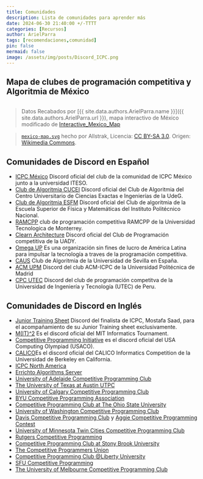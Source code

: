 ```yaml
---
title: Comunidades
description: Lista de comunidades para aprender más
date: 2024-06-30 21:40:00 +/-TTTT
categories: [Recursos]
author: ArielParra 
tags: [recomendaciones,comunidad]
pin: false
mermaid: false
image: /assets/img/posts/Discord_ICPC.png
---
```



## Mapa de clubes de programación competitiva y Algoritmia de México
<div id="map-container">
   <div id="tooltip"></div>
   <object type="image/svg+xml" data="/assets/img/posts/Comunidades/mexico-map.svg" id="mexico-map"></object>
</div>

<div id="info-box" class="hidden"></div>

> Datos Recabados por [{{ site.data.authors.ArielParra.name }}]({{ site.data.authors.ArielParra.url }}), mapa interactivo de México modificado de [Interactive_Mexico_Map](https://github.com/ArielParra/Interactive_Mexico_Map)

>  [`mexico-map.svg`](/assets/img/posts/Comunidades/mexico-map.svg) hecho por Allstrak, Licencia: [CC BY-SA 3.0](https://creativecommons.org/licenses/by-sa/3.0/). Origen: [Wikimedia Commons](https://upload.wikimedia.org/wikipedia/commons/2/23/Mexico_Map.svg). 


## Comunidades de Discord en Español

- [ICPC México](https://discord.gg/icpcmx)  Discord oficial del club de la comunidad de ICPC México junto a la universidad ITESO. 
- [Club de Algoritmia CUCEI](https://discord.com/invite/VmKrSgK5mQ) Discord oficial del Club de Algoritmia del Centro Universitario de Ciencias Exactas e Ingenierías de la UdeG.
- [Club de Algoritmia ESFM](https://discord.gg/R7urzSYyVW) Discord oficial del Club de algoritmia de la Escuela Superior de Física y Matemáticas del Instituto Politécnico Nacional.
- [RAMCPP](https://discord.gg/dhxmX6eVws) club de programación competitiva RAMCPP de la Universidad Tecnologica de Monterrey.
- [Clearn Architecture](https://discord.com/invite/rxVhJMKPQD) Discord oficial del Club de Programación competitiva de la UADY.
- [Omega UP](https://discord.com/invite/K3JFd9d3wk) Es una organización sin fines de lucro de América Latina para impulsar la tecnología a traves de la programación competitiva.
- [CAUS](https://discord.com/invite/gEbbJrzEYZ) Club de Algoritmia de la Universidad de Sevilla en España.
- [ACM UPM](https://discord.com/invite/UvUyYWW) Discord del club ACM-ICPC de la Universidad Politécnica de Madrid
- [CPC UTEC](https://discord.com/invite/AKbMzpWgRs) Discord del club de programación competitva de la Universidad de Ingeniería y Tecnología (UTEC) de Peru.

## Comunidades de Discord en Inglés

- [Junior Training Sheet](https://discord.gg/BPXwwcBVZJ) Discord del finalista de ICPC, Mostafa Saad, para el acompañamiento de su Junior Training sheet exclusivamente.
- [M(IT)^2](https://discord.com/invite/huwxnwTZ8X) Es el discord oficial del MIT Informatics Tournament.
- [Competitive Programming Initiative](https://discord.com/invite/VCxUzdYhzN) es el discord oficial del USA Computing Olympiad (USACO).
- [CALICO](https://calico.cs.berkeley.edu/discord)Es el discord oficial del CALICO Informatics Competition de la Universidad de Berkeley en California.
- [ICPC North America](https://t.co/QLSRWC9P83)
- [Errichto Algorithms Server](https://discord.gg/YWb3Bmg)
- [University of Adelaide Competitive Programming Club](https://discord.gg/9yBJs68Sj4)
- [The University of Texas at Austin UTPC](https://discord.com/invite/hjQAveZ)
- [University of Calgary Competitive Programming Club](https://discord.gg/kRUusMDyVp)
- [BYU Competitive Programming Association](https://discord.gg/zB3wvFKMhx)
- [Competitive Programming Club at The Ohio State University](https://www.go.osu.edu/cpcdiscord)
- [University of Washington Competitive Programming Club](https://discord.gg/uPBgaKWDJf)
- [Davis Competitive Programming Club](https://discord.gg/JCRXygT2CW) y [Aggie Competitive Programming Contest](https://discord.com/invite/fWx7Pd6XTe)
- [University of Minnesota Twin Cities Competitive Programming Club](https://discord.gg/6Cyr7K9Sfk)
- [Rutgers Competitive Programming](https://discord.gg/44YRA5P)
- [Competitive Programming Club at Stony Brook University](https://discord.gg/v7u5PnGkkR)
- [The Competitive Programmers Union](https://discord.gg/dmzgQ5r)
- [Competitive Programming Club @Liberty University](https://discord.gg/dneShg4YYv)
- [SFU Competitive Programming](https://discord.gg/wfch4Mk33Y)
- [The University of Melbourne Competitive Programming Club](https://discord.gg/R68WZcgSVp)

<style>
   #map-container {
      position: relative;
      background-color: var(--main-bg) !important;
      color-scheme: light;
      max-width: 100%;
      width: fit-content;
      margin: 0 auto;
      overflow: hidden;
   }

   #map-container object {
      width: 100%;
      height: auto;
      display: block;
   }

   #info-box {
      position: relative;
      /* Change from absolute to relative */
      margin: 0 auto;
      margin-top: 10px;
      /* Add spacing between the map and the info-box */
      background-color: var(--sidebar-bg);
      color: var(--text-color) !important;
      padding: 10px;
      border-radius: 5px;
      box-shadow: 0 2px 5px var(--sidebar-hover-bg);
      display: none;
   }

   #info-box.hidden {
      display: none;
   }

   #info-box:not(.hidden) {
      display: block;
   }

   #tooltip {
      position: fixed;
      background-color: rgba(0, 0, 0, 0.5);
      color: #eceff4;
      padding: 5px;
      border-radius: 3px;
      font-size: 16px;
      pointer-events: none;
      /* Prevent interfering mouse events */
      display: none;
   }
</style>

<script>
   document.addEventListener("DOMContentLoaded", () => {
      const map = document.getElementById("mexico-map");
      const infoBox = document.getElementById("info-box");
      const tooltip = document.getElementById("tooltip");
      const tooltipXoffset = 20; // Offset for tooltip position
      const tooltipYoffset = -40;
      // JSON
      const stateData = {
            "path7339": {
               name: "Aguascalientes", clubs: [
                  {
                        club: "Γα=Ω5 (CPC-GALLOS)",
                        estatus: "activo",
                        universidad: "Universidad Autónoma de Aguascalientes",
                        redes: [
                           {
                              pagina: "https://cpc-gallos.github.io/",
                              facebook: "https://www.facebook.com/people/CPC-Gallos/61563419165843/",
                              instagram: "https://www.instagram.com/cpc_gallos",
                              linkedin: "https://www.linkedin.com/company/cpc-gallos"
                           }
                        ],
                        recursos: [
                           {
                              presentaciones: "https://cpc-gallos.github.io/blog/Presentaciones/",
                              github: "https://github.com/CPC-GALLOS",
                              youtube: "https://www.youtube.com/@CPC-GALLOS"
                           }
                        ],
                        contacto: [
                           {
                              email: "mailto:cpc.gallos@gmail.com"
                           }
                        ],
                        concurso: [
                           {
                              Concurso_ciencias_exactas_UAA: "https://cpc-gallos.github.io/blog/Concursos/#concurso-de-programaci%C3%B3n-del-congreso-de-ciencias-exactas-uaa",
                           }
                        ]
                  },
                  {
                        club: "Colmena-Competitiva",
                        estatus: "inactivo",
                        universidad: "Universidad Autónoma de Aguascalientes",
                        redes: [
                           {
                              facebook: "https://www.facebook.com/colmenaccademy/",
                              instagram: "https://www.instagram.com/colmena.oficial",
                              tiktok: "https://www.tiktok.com/@colmena.oficial"
                           }
                        ],
                        contacto: [
                           {
                              whatsapp: "https://api.whatsapp.com/send?phone=602814"
                           }
                        ],
                  },
                  {
                        club: "Red de Programación Competitiva UAA",
                        universidad: "Universidad Autónoma de Aguascalientes",
                        estatus: "inactivo",
                  }]
            },
            "path7285": {
               name: "Baja California", clubs: [
                  {
                        club: "FIAD-UABC Coderbloom",
                        universidad: "Universidad Autónoma de Baja California",
                        estatus: "activo",
                        redes: [
                           {
                              instagram: "https://www.instagram.com/fiad.uabc/"
                           }
                        ],
                        contacto: [
                           {
                              email: "mailto:hello@coderbloom.org"
                           }
                        ],
                        concurso: [
                           {
                              coderbloom: "https://coderbloom.org/concursos-de-programacion"
                           }
                        ],
                        training_camp: [
                           {
                              exploradoras_de_codigo: "https://exploradorasdecodigo.com/"
                           }
                        ]
                  },
                  {
                        club: "CTRL Coders Club",
                        universidad: "Universidad Autónoma de Baja California",
                        estatus: "activo",
                        redes: [
                           {
                              facebook: "https://www.facebook.com/ctrl.coders",
                              instagram: "https://www.instagram.com/ctrl.coders/"
                           }
                        ],
                        contacto: [
                           {
                              email: "mailto:ctrl.coders.club@gmail.com",
                              discord: "https://discord.com/invite/RtCRDM7y9G"
                           }
                        ]
                  }]
            },
            "path7319": { name: "Baja California Sur", clubs: null },
            "path7383": { name: "Campeche", clubs: null },
            "path7315": {
               name: "Coahuila", clubs: [
                  {
                        club: "Club de Programación Competitiva ITLag",
                        universidad: "Instituto Tecnológico de la Laguna",
                        estatus: "activo",
                        redes: [
                           {
                              facebook: "https://www.facebook.com/ClubProgramacionCompetitivaITLag/",
                           }
                        ]
                  }]
            },
            "path7375": { name: "Colima", clubs: null },
            "path7397": { name: "Chiapas", clubs: null },
            "path7297": {
               name: "Chihuahua", clubs: [
                  {
                        club: "UACJ Algorithmic Club",
                        universidad: "Universidad Autónoma de Ciudad Juárez",
                        estatus: "activo",
                        redes: [
                           {
                              facebook: "https://www.facebook.com/p/UACJ-Algorithmic-Club-100071607840216/"
                           }
                        ],
                        contacto: [
                           {
                              email: "mailto:uacj.algorithmic.club@outlook.com"
                           }
                        ]
                  },
                  {
                        club: "Club De Programación FING",
                        universidad: "Universidad Autónoma de Chihuahua",
                        estatus: "activo",
                        redes: [
                           {
                              facebook: "https://www.facebook.com/clubprogramacionFING"
                           }
                        ],
                        contacto: [{
                           email: "mailto:clubprog@uach.mx",
                           whatsapp: "https://chat.whatsapp.com/CJPmbbUPbjC8fVe7wgpYhr"
                        }]
                  },
                  {
                        club: "Club de Programación Competitiva UACH",
                        universidad: "Universidad Autónoma de Chihuahua",
                        estatus: "inactivo",
                        recursos:
                           [{
                              github: "https://github.com/UACH-club-de-programacion"
                           }],
                        contacto: [{
                           email: "mailto:clubprog@uach.mx"
                        }]
                  }
               ]
            },
            "path7369": {
               name: "Ciudad de México", clubs: [
                  {
                        club: "Club de Algoritmos UAM Azcapotzalco",
                        universidad: "Universidad Autónoma Metropolitana Azcapotzalco",
                        estatus: "activo",
                        redes: [
                           {
                              facebook: "https://www.facebook.com/algoritmiauamazc"
                           }
                        ],
                        concurso: [{
                           Concurso_de_programacion_de_la_UAM_Luis_Erick_González_Moreno: "https://academicos.azc.uam.mx/franz/acm/"
                        }],
                  },
                  {
                        club: " Algoritmia ESFM",
                        universidad: "Instituto Politécnico Nacional",
                        estatus: "activo",
                        redes: [
                           {
                              facebook: "https://www.facebook.com/algoritmiaesfm"
                           }
                        ],
                        recursos: [{
                           github: "https://github.com/CPCESFM",
                           youtube: "https://www.youtube.com/@clubdealgoritmiaesfm3307"
                        }],
                        contacto: [
                           {
                              email: "mailto:cpcesfm@gmail.com",
                              discord: "https://discord.gg/R7urzSYyVW"
                           },
                        ],
                  },
                  {
                        club: "Club de Algoritmia ESCOM",
                        universidad: "Instituto Politécnico Nacional",
                        estatus: "activo",
                        redes: [
                           {
                              pagina: "https://escom-ipn.hosting.acm.org/blog/",
                              facebook: "https://www.facebook.com/algoritmiaescom/",
                              instagram: "https://www.instagram.com/algoritmiaescom/",
                              twitter_x: "https://x.com/algoritmiaESCOM"
                           }
                        ],
                        recursos: [{ youtube: "https://www.youtube.com/@algoritmiaESCOM" }],
                        contacto: [{
                           email: "mailto:edfrancom@ipn.mx",
                           telefono: "Phone:57296000 Ext. 52022"
                        }],
                        training_camp: [{
                           invierno_de_entrenamiento: "https://algoritmiaescom.eakdemy.com/invierno2025/",
                           verano_de_entrenamiento: "https://algoritmiaescom.eakdemy.com/"
                        }]
                  },
                  {
                        club: "CPC FI",
                        universidad: "Universidad Nacional Autónoma de México",
                        estatus: "activo",
                        redes: [
                           {
                              pagina: "www.cpcfi.unam.mx",
                              facebook: "https://www.facebook.com/profile.php?id=100078157784809",
                              instagram: "https://www.instagram.com/cpcfi.unam/"
                           }
                        ]
                  },
                  {
                        club: "Club de algoritmia UPIICSA",
                        universidad: "Instituto Politécnico Nacional",
                        estatus: "inactivo",
                        redes: [
                           {
                              facebook: "https://www.facebook.com/algoritmiaupiicsa"
                           }
                        ],
                  },
                  {
                        club: "Club de algoritmia UPIIZ-IPN",
                        universidad: "Instituto Politécnico Nacional",
                        estatus: "inactivo",
                        redes: [
                           {
                              pagina: "https://caupiiz.github.io/2701/",
                              instagram: "https://www.instagram.com/algoritmiaupiiz/",
                              twitter: "https://x.com/algoritmiaUPIIZ"
                           }
                        ],
                        recursos: [{ github: "https://github.com/caupiiz" }],
                        contacto: [{ grupo_facebook: "https://www.facebook.com/groups/clubalgoritmiaupiizipn" }],
                  },
                  {
                        club: "Programación Competitiva UNAM",
                        universidad: "Universidad Nacional Autónoma de México",
                        estatus: "inactivo",
                        redes: [
                           {
                              facebook: "https://www.facebook.com/pumasmasOG/",
                           }
                        ]
                  },
                  {
                        club: "PU++",
                        universidad: "Universidad Nacional Autónoma de México",
                        estatus: "inactivo",
                        redes: [
                           {
                              pagina: "https://sistemas.fciencias.unam.mx/~acm2014/",
                              facebook: "https://www.facebook.com/clubpumasmas"
                           }
                        ],
                        recursos: [{ google_drive: "https://drive.google.com/drive/folders/102ieishfTjxw0nq-Q0vs3E3AITbA5oYZ" }],
                        contacto: [{ email: "mailto:clubpumasmas@gmail.com", discord: "https://discord.com/invite/bAgCEr4" }],
                        concurso: [{ concurso_de_la_facultad_de_ciencias: "https://sistemas.fciencias.unam.mx/~acm2014/concursos.html" }]
                  }

               ]
            },
            "path7327": { name: "Durango", clubs: null },
            "path7361": {
               name: "Guanajuato", clubs: [
                  {
                        club: "CPCI",
                        universidad: "Instituto Tecnológico del Sur de Guanajuato",
                        estatus: "activo",
                        redes: [
                           {
                              facebook: "https://www.facebook.com/ClubProgramacionITSUR"
                           }
                        ],
                        concurso: [
                           {
                              Coding_Cup_ITSUR: "https://www.facebook.com/CodingCupITSUR"
                           }
                        ]

                  }
               ]
            },
            "path7393": { name: "Guerrero", clubs: null },
            "path7365": {
               name: "Hidalgo", clubs: [
                  {
                        club: "CPC ICBI",
                        universidad: "Universidad Autónoma del Estado de Hidalgo",
                        estatus: "activo",
                        redes: [
                           {
                              facebook: "https://www.facebook.com/ICBIUAEHOficial"
                           }
                        ],
                        contacto: [
                           {
                              whatsapp: "https://chat.whatsapp.com/DgptAaNmpwoCO6INsFIPR7"
                           }
                        ],
                        concurso: [{
                           XPOCET: "ceca.uaeh.edu.mx/xpocet/"
                        }],
                        training_camp: [
                           {
                              Campamento_de_Otoño: "https://www.facebook.com/ICBIUAEHOficial/photos/-el-club-de-programaci%C3%B3n-competitiva-te-invita-a-su-campamentolugar-sala-de-usos/1029207925675719/"
                           }
                        ]

                  },
                  {
                        club: "Algoritmia Avanzada Y Programación Competitiva (Algoritmia-Acatlan GUAPA)",
                        universidad: "Universidad Nacional Autónoma de México",
                        estatus: "activo",
                        redes: [
                           {
                              pagina: "https://club-de-algoritmia-acatlan-guapa.github.io/",
                              facebook: "https://www.facebook.com/programacioncompetitiva"
                           }
                        ],
                        recursos: [
                           {
                              github: "https://github.com/Club-de-Algoritmia-Acatlan-GUAPA/"
                           }
                        ],
                        contacto: [{
                           email: "mailto:programacion.competitiva@acatlan.unam.mx",
                           discord: "https://discord.gg/EJKBpR2"
                        }]
                  }
               ]
            },
            "path7371": {
               name: "Jalisco", clubs: [
                  {
                        club: "Comunidad ICPC Mexico at ITESO",
                        universidad: "Instituto Tecnológico y de Estudios Superiores de Occidente",
                        estatus: "activo",
                        redes: [
                           {
                              pagina: "https://eventos.iteso.mx/acm/",
                              facebook: "https://www.facebook.com/acmitesochapter"
                           }
                        ],
                        contacto: [{
                           email: "mailto:guillot@icpcmexico.org",
                           telefono: "phone: +52 33 3669 3434",
                           discord: "https://discord.gg/icpcmx"
                        }],
                        concurso: [{
                           ICPC_Gran_Premio_México: "https://eventos.iteso.mx/acm/1-primera-fase-granpremiomx/sobre-los-concursos-del-granpremiomx2025/"
                        }],
                        training_camp: [{ TCMX: "https://tcmx.icpcmexico.org/" }]
                  },
                  {
                        club: "CUCEI",
                        universidad: "Universidad de Guadalajara",
                        estatus: "activo",
                        redes: [
                           {
                              pagina: "https://algoritmia.club/",
                              facebook: "https://www.facebook.com/ClubAlgoritmiaCUCEI",
                              instagram: "https://www.instagram.com/club.algoritmia.cucei/?",
                           }
                        ],
                        recursos: [
                           {
                              youtube: "https://www.youtube.com/@clubalgoritmiacuceicac6204",
                              google_drive_2023:"https://drive.google.com/drive/folders/19O2Cykuk5HtxvbHT1Ixf1uOR8H3QdS0_",
                              google_drive_2024:"https://drive.google.com/drive/folders/1iV_VFbMpodIqZWTOoqZYBhbsbimjyFtg"
                           
                           }
                        ],
                        contacto: [
                           {
                              discord: "https://discord.com/invite/VmKrSgK5mQ",
                              grupo_facebook: "https://www.facebook.com/groups/625338907916400/",
                              whatsapp: "https://chat.whatsapp.com/E7JHbJeJgmML0A12pHrTfD"

                           }
                        ],
                        concurso: [
                           {
                              CUCEI_vjudge: "https://vjudge.net/group/cac2022b"
                           }
                        ]
                  },
                  {
                        club: "Club de algoritmia de CUValles",
                        universidad: "Universidad de Guadalajara: Centro Universitario de los Valles",
                        estatus: "activo",
                        redes: [{
                           instagram: "https://www.instagram.com/club.algoritmia.cuvalles/",
                           facebook: "https://www.facebook.com/p/Club-De-Algoritmia-CUValles-100057294324552"
                        }],
                        recursos: [{ github: "https://github.com/Club-Algoritmia-CUValles/" }]
                  }
               ]
            },
            "path7377": {
               name: "Estado de México", clubs: [{
                  club: "Club de Algoritmia ITESM CEM",
                  universidad: "Tecnológico de Monterrey Campus Estado de México",
                  estatus: "activo",
                  redes: [
                        {
                           notion: "https://sheer-cloudberry-f14.notion.site/Club-de-Algoritmia-ITESM-CEM-90276879e02441a8bead226e7e7b9afa",
                           instagram: "https://www.instagram.com/algoritmiacem/"
                        }
                  ],
                  recursos: [
                        {
                           youtube: "https://www.youtube.com/@clubdealgoritmiaitesmcem4829/videos",
                           google_colab: "https://colab.research.google.com/drive/1pn3HT0mUTx9d7QRAL4Pf_EtKeTzIHE_x?usp=sharing",
                           apuntes_notion: "https://beautiful-crater-9c5.notion.site/85a03e53d77a46f3b92ea6f1fe160959?v=18c7be1bd75f4d758960a42bb2b8447d",
                        }
                  ],
                  contacto: [{ contactos_notion: "https://sheer-cloudberry-f14.notion.site/e3e3d13bfee74ef8b999077624cebfa3?v=2074c565fca24775adad8ef1ec4603fb" }]

               }]
            },
            "path7387": {
               name: "Michoacán", clubs: [
                  {
                        club: "Club de Algoritmia Crocoders",
                        universidad: "Instituto Tecnológico de Lázaro Cárdenas",
                        estatus: "activo",
                        redes: [{ facebook: "https://www.facebook.com/ACMITLAC" }],
                        contacto: [{ email: "mailto:programacionmichoacan@gmail.com" }],
                        concurso: [{ Coding_Cup_Michoacán: "https://codingcupmichoacan.org/" }]

                  }
               ]
            },
            "path7379": { name: "Morelos", clubs: null },
            "path7355": { name: "Nayarit", clubs: null },
            "path7321": {
               name: "Nuevo León", clubs: [
                  {
                        club: "RAMcpp",
                        universidad: "Tecnológico de Monterrey Campus Monterrey",
                        estatus: "activo",
                        redes: [{
                           instagram: "https://www.instagram.com/ramcpp.mty",
                           facebook: "https://www.facebook.com/algoritmiaITESM"
                        }],
                        recursos: [{ youtube: "https://www.youtube.com/@ramcpp-mty" }],
                        contacto: [{ discord: "https://discord.gg/dhxmX6eVws", whatsapp: "https://chat.whatsapp.com/BFEf8MABPySFBYwL7BXLsD" }]
                  }
               ]
            },
            "path7395": {
               name: "Oaxaca", clubs: [{
                  club: "Club de programación ITOsaurios",
                  universidad: "Instituto Tecnológico de Oaxaca",
                  estatus: "activo",
                  redes: [
                        {
                           facebook: "https://www.facebook.com/profile.php?id=100090904074513"
                        }
                  ],
                  concurso: [{ ITO_enero: "https://www.facebook.com/photo/?fbid=563742009999263&set=a.390121390694660" }]
               }]
            },
            "path7385": {
               name: "Puebla", clubs: [
                  {
                        club: "Club de Algoritmia Puebla (CAP)",
                        universidad: "Tecnológico de Monterrey Campus Puebla",
                        estatus: "activo",
                        redes: [{ instagram: "https://www.instagram.com/cap_tecpuebla_official/" }],
                        concurso: [{ Code_Rush: "https://www.instagram.com/cap_tecpuebla_official/" }]
                  },
                  {
                        club: "Club de Algoritmia BUAP",
                        universidad: "Benemérita Universidad Autónoma de Puebla",
                        estatus: "activo",
                        redes: [{
                           facebook: "https://www.facebook.com/people/Club-de-Algoritmia-BUAP/61558223310114/",
                           instagram: "https://www.instagram.com/cabuap.ig/"
                        }]
                  }
               ]
            },
            "path7359": { name: "Querétaro", clubs: null },
            "path7381": { name: "Quintana Roo", clubs: null },
            "path7347": {
               name: "San Luis Potosí", clubs: [
                  {
                        club: "ICPC San Luis Potosí",
                        universidad: "Universidad Autónoma de San Luis Potosí",
                        estatus: "activo",
                        redes: [{ facebook: "https://www.facebook.com/icpcsanluis/" }],
                        recursos: [{ presentaciones: "https://icpcsanluis.github.io/curso/", youtube: "https://icpcsanluis.github.io/curso/" }],
                        contacto: [{ email: "mailto:icpcsanluis@gmail.com" }]
                  }
               ]
            },
            "path7325": {
               name: "Sinaloa", clubs: [
                  {
                        club: "Club de Algoritmos de Sinaloa",
                        universidad: "Tecnológico Nacional de México Campus Culiacán",
                        estatus: "activo",
                        redes: [{
                           pagina: "https://algoritmos.club/",
                           facebook: "https://www.facebook.com/algoritmos.club"
                        }],
                        contacto: [{ email: "mailto:admin@algoritmos.club" }],
                        concurso: [{ Coding_Cup_Sinaloa: "https://www.facebook.com/CodingCupSinaloa" }]

                  },
                  {
                        club: "Club de Programación Competitiva en la Facultad de Informática Culiacán",
                        universidad: "Universidad Autónoma de Sinaloa",
                        estatus: "inactivo",
                        redes: [{ pagina: "https://fic.uas.edu.mx/?page_id=44218" }],
                        contacto: [{ email: "mailto:club.programacion@info.uas.edu.mx" }]

                  }
               ]
            },
            "path7289": { name: "Sonora", clubs: null },
            "path7389": { name: "Tabasco", clubs: null },
            "path7329": {
               name: "Tamaulipas", clubs: [
                  {
                        club: "Coding-UP",
                        universidad: "Universidad Politécnica de Altamira",
                        estatus: "activo",
                        redes: [{ facebook: "https://www.facebook.com/acmupalt" }],
                        contacto: [{ discord: "https://discord.gg/5syVYcds" }],
                        concurso: [{ Hack_IT_UP: "#Hack_It_Up_es_un_concurso_privado" }]
                  }
               ]
            },
            "path7367": { name: "Tlaxcala", clubs: null },
            "path7391": {
               name: "Veracruz", clubs: [
                  {
                        club: "CEPC ITVer",
                        universidad: "Instituto Tecnológico de Veracruz",
                        estatus: "inactivo",
                        redes: [{ facebook: "https://www.facebook.com/CEPC.ITV" }],
                        contacto: [{ email: "mailto:cepc.itver@gmail.com" }]
                  }
               ]
            },
            "path7357": {
               name: "Yucatán", clubs: [{
                  club: "CPC UADY",
                  universidad: "Universidad Autónoma de Yucatán",
                  estatus: "activo",
                  redes: [{
                        pagina: "https://sites.google.com/view/cpcfmat-uady"
                  }],
                  recursos: [{ presentaciones: "https://sites.google.com/view/cpcfmat-uady/entrenamientos/iniciaci%C3%B3n" }],
                  contacto: [{ discord: "https://discord.com/invite/rxVhJMKPQD" }],
                  concurso: [{ Jujutsu_Koding: "https://sites.google.com/view/cpcfmat-uady/actividades/jujutsu-koding" }]
               }]
            },
            "path7349": {
               name: "Zacatecas", clubs: [
                  {
                        club: "Club PC UAZ",
                        universidad: "Universidad Autónoma de Zacatecas",
                        estatus: "activo",
                        redes: [{ pagina: "https://www.progcompetitivauaz.club/", facebook: "https://www.facebook.com/clubpcuaz" }],
                        contacto: [{ email: "mailto:rsolis@uaz.edu.mx" }]
                  }
               ]
            },
      };
      let selectedState = null;
      map.addEventListener("load", () => {
            const svgDoc = map.contentDocument;
            const svgRoot = map.contentDocument.documentElement;
            svgRoot.setAttribute("viewBox", "0 0 999.73236 679.94141");
            svgRoot.setAttribute("preserveAspectRatio", "xMidYMid meet");
            const tspans = svgDoc.querySelectorAll("tspan");
            tspans.forEach((tspan) => {
               tspan.style.display = "none"; // Hide all <tspan>, eg. state numbers
            });
            const hoverColor = "#5e81ac";
            const states = svgDoc.querySelectorAll("[id^='path']");
            states.forEach((state) => {
               const originalColor = "#b9b9b9";
               state.addEventListener("mouseover", (e) => {
                  if (state !== selectedState) {
                        state.style.fill = hoverColor;
                  }
                  // Show the tooltip near the cursor
                  const stateInfo = stateData[state.id];
                  if (stateInfo) {
                        tooltip.textContent = stateInfo.name;
                        tooltip.style.display = "block";
                  }
               });
               state.addEventListener("mousemove", (e) => {
                  const containerRect = document.getElementById("map-container").getBoundingClientRect();
                  // Calculate the position relative to the container
                  const relativeX = e.clientX + containerRect.left;
                  const relativeY = e.clientY + containerRect.top;
                  tooltip.style.left = `${relativeX + tooltipXoffset}px`;
                  tooltip.style.top = `${relativeY + tooltipYoffset}px`;
               });
               state.addEventListener("mouseout", () => {
                  if (state !== selectedState) {
                        state.style.fill = originalColor;
                  }
                  tooltip.style.display = "none";
                  if (selectedState) {
                        const selectedStateInfo = stateData[selectedState.id];
                        if (selectedStateInfo) {
                           let clubInfo = "";

                           if (selectedStateInfo.clubs && selectedStateInfo.clubs.length > 0) {
                              selectedStateInfo.clubs.forEach((club, index) => {
                                    let redesHTML = club.redes
                                       ? `<strong>Redes:</strong> ${club.redes.map(r =>
                                          Object.entries(r).map(([k, v]) =>
                                                `<a href="${v}" target="_blank">${k}</a>`).join(", ")
                                       ).join("<br>")}<br>`
                                       : "";

                                    let contactoHTML = club.contacto
                                       ? `<strong>Contacto:</strong> ${club.contacto.map(c =>
                                          Object.entries(c).map(([k, v]) =>
                                                `<a href="${v}" target="_blank">${k}</a>`).join(", ")
                                       ).join("<br>")}<br>`
                                       : "";

                                    let recursosHTML = club.recursos
                                       ? `<strong>Recursos:</strong> ${club.recursos.map(r =>
                                          Object.entries(r).map(([k, v]) =>
                                                `<a href="${v}" target="_blank">${k}</a>`).join(", ")
                                       ).join("<br>")}<br>`
                                       : "";

                                    let concursoHTML = club.concurso
                                       ? `<strong>Concurso:</strong> ${club.concurso.map(c =>
                                          Object.entries(c).map(([k, v]) =>
                                                `<a href="${v}" target="_blank">${k}</a>`).join(", ")
                                       ).join("<br>")}<br>`
                                       : "";

                                    let trainingHTML = club.training_camp
                                       ? `<strong>Training Camp:</strong> ${club.training_camp.map(t =>
                                          Object.entries(t).map(([k, v]) =>
                                                `<a href="${v}" target="_blank">${k}</a>`).join(", ")
                                       ).join("<br>")}<br>`
                                       : "";

                                    clubInfo += `
            <div style="margin-bottom: 1em; border: 1px solid #ddd; padding: 10px; border-radius: 8px;">
               <strong>Club ${index + 1}:</strong> ${club.club}<br>
               <strong>Estatus:</strong> <span style="color: ${club.estatus === 'activo' ? '#a3be8c' : '#bf616a'};">${club.estatus}</span><br>
               <strong>Universidad:</strong> ${club.universidad || 'N/D'}<br>
               ${redesHTML}
               ${contactoHTML}
               ${recursosHTML}
               ${concursoHTML}
               ${trainingHTML}
            </div>
      `;
                              });
                           } else {
                              clubInfo = `<em>Sin clubes conocidos</em>`;
                           }

                           infoBox.innerHTML = `
   <strong>Estado:</strong> ${selectedStateInfo.name}<br><br>
   ${clubInfo}
`;
                           infoBox.classList.add("clicked");
                        }
                  } else {
                        infoBox.classList.add("hidden");
                  }
               });
               state.addEventListener("click", () => {
                  if (selectedState) {
                        selectedState.style.fill = originalColor;
                  }
                  selectedState = state;
                  state.style.fill = hoverColor;
                  const stateInfo = stateData[state.id];
                  if (stateInfo) {
                        let clubInfo = "";

                        if (stateInfo.clubs && stateInfo.clubs.length > 0) {
                           stateInfo.clubs.forEach((club, index) => {
                              let redesHTML = club.redes
                                    ? `<strong>Redes:</strong> ${club.redes.map(r =>
                                       Object.entries(r).map(([k, v]) =>
                                          `<a href="${v}" target="_blank">${k}</a>`).join(", ")
                                    ).join("<br>")}<br>`
                                    : "";

                              let contactoHTML = club.contacto
                                    ? `<strong>Contacto:</strong> ${club.contacto.map(c =>
                                       Object.entries(c).map(([k, v]) =>
                                          `<a href="${v}" target="_blank">${k}</a>`).join(", ")
                                    ).join("<br>")}<br>`
                                    : "";

                              let recursosHTML = club.recursos
                                    ? `<strong>Recursos:</strong> ${club.recursos.map(r =>
                                       Object.entries(r).map(([k, v]) =>
                                          `<a href="${v}" target="_blank">${k}</a>`).join(", ")
                                    ).join("<br>")}<br>`
                                    : "";

                              let concursoHTML = club.concurso
                                    ? `<strong>Concurso:</strong> ${club.concurso.map(c =>
                                       Object.entries(c).map(([k, v]) =>
                                          `<a href="${v}" target="_blank">${k}</a>`).join(", ")
                                    ).join("<br>")}<br>`
                                    : "";

                              let trainingHTML = club.training_camp
                                    ? `<strong>Training Camp:</strong> ${club.training_camp.map(t =>
                                       Object.entries(t).map(([k, v]) =>
                                          `<a href="${v}" target="_blank">${k}</a>`).join(", ")
                                    ).join("<br>")}<br>`
                                    : "";

                              clubInfo += `
<div style="margin-bottom: 1em; border: 1px solid #ddd; padding: 10px; border-radius: 8px;">
<strong>Club ${index + 1}:</strong> ${club.club}<br>
<strong>Estatus:</strong> <span style="color: ${club.estatus === 'activo' ? '#a3be8c' : '#bf616a'};">${club.estatus}</span><br>
<strong>Universidad:</strong> ${club.universidad || 'N/D'}<br>
${redesHTML}
${contactoHTML}
${recursosHTML}
${concursoHTML}
${trainingHTML}
</div>
`;
                           });
                        } else {
                           clubInfo = `<em>Sin clubes conocidos</em>`;
                        }

                        infoBox.innerHTML = `
<strong>Estado:</strong> ${stateInfo.name}<br><br>
${clubInfo}
`;
                  }

                  infoBox.classList.add("clicked");
                  infoBox.classList.remove("hidden");
               });
            });
            document.addEventListener("click", (e) => {
               const mapContainer = document.getElementById("map-container");
               const infoBox = document.getElementById("info-box");

               if (!mapContainer.contains(e.target) && !infoBox.contains(e.target)) {
                  infoBox.classList.add("hidden");
                  infoBox.classList.remove("clicked");

                  if (selectedState) {
                        selectedState.style.fill = "#b9b9b9";
                        selectedState = null;
                  }
               }
            });

      });
   });
</script>
